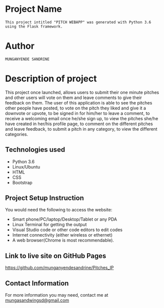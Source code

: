 # Project Name
`
This project intitled "PITCH WEBAPP" was generated with Python 3.6 using the Flask framework.
`
# Author

`
MUNGANYENDE SANDRINE
`
# Description of project


This project once launched, allows users to submit their one minute pitches and other users will vote on them and leave comments to give their feedback on them.
The user of this application is able to see the pitches other people have posted, to vote on the pitch they liked and give it a downvote or upvote, to be signed in for him/her to leave a comment, to receive a welcoming email once he/she sign up, to view the pitches she/he have created in her/his profile page, to comment on the different pitches and leave feedback, to submit a pitch in any category, to view the different categories.

## Technologies used

* Python 3.6
* Linux/Ubuntu
* HTML
* CSS
* Bootstrap


## Project Setup Instruction

You would need the following to access the website:
*  Smart phone/PC/laptop/Desktop/Tablet or any PDA 
*  Linux Terminal for getting the output 
*  Visual Studio code or other code editors to edit codes
*  Internet connectivity (either wireless or ethernet) 
*  A web browser(Chrome is most recommendable).

## Link to live site on GitHub Pages

https://github.com/munganyendesandrine/Pitches_IP


## Contact Information

For more information you may need, contact me at mungasandwingsd@gmail.com

